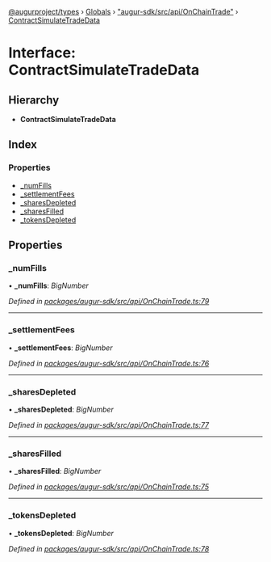 [@augurproject/types](../README.md) › [Globals](../globals.md) › ["augur-sdk/src/api/OnChainTrade"](../modules/_augur_sdk_src_api_onchaintrade_.md) › [ContractSimulateTradeData](_augur_sdk_src_api_onchaintrade_.contractsimulatetradedata.md)

# Interface: ContractSimulateTradeData

## Hierarchy

* **ContractSimulateTradeData**

## Index

### Properties

* [_numFills](_augur_sdk_src_api_onchaintrade_.contractsimulatetradedata.md#_numfills)
* [_settlementFees](_augur_sdk_src_api_onchaintrade_.contractsimulatetradedata.md#_settlementfees)
* [_sharesDepleted](_augur_sdk_src_api_onchaintrade_.contractsimulatetradedata.md#_sharesdepleted)
* [_sharesFilled](_augur_sdk_src_api_onchaintrade_.contractsimulatetradedata.md#_sharesfilled)
* [_tokensDepleted](_augur_sdk_src_api_onchaintrade_.contractsimulatetradedata.md#_tokensdepleted)

## Properties

###  _numFills

• **_numFills**: *BigNumber*

*Defined in [packages/augur-sdk/src/api/OnChainTrade.ts:79](https://github.com/AugurProject/augur/blob/88b6e76efb/packages/augur-sdk/src/api/OnChainTrade.ts#L79)*

___

###  _settlementFees

• **_settlementFees**: *BigNumber*

*Defined in [packages/augur-sdk/src/api/OnChainTrade.ts:76](https://github.com/AugurProject/augur/blob/88b6e76efb/packages/augur-sdk/src/api/OnChainTrade.ts#L76)*

___

###  _sharesDepleted

• **_sharesDepleted**: *BigNumber*

*Defined in [packages/augur-sdk/src/api/OnChainTrade.ts:77](https://github.com/AugurProject/augur/blob/88b6e76efb/packages/augur-sdk/src/api/OnChainTrade.ts#L77)*

___

###  _sharesFilled

• **_sharesFilled**: *BigNumber*

*Defined in [packages/augur-sdk/src/api/OnChainTrade.ts:75](https://github.com/AugurProject/augur/blob/88b6e76efb/packages/augur-sdk/src/api/OnChainTrade.ts#L75)*

___

###  _tokensDepleted

• **_tokensDepleted**: *BigNumber*

*Defined in [packages/augur-sdk/src/api/OnChainTrade.ts:78](https://github.com/AugurProject/augur/blob/88b6e76efb/packages/augur-sdk/src/api/OnChainTrade.ts#L78)*
